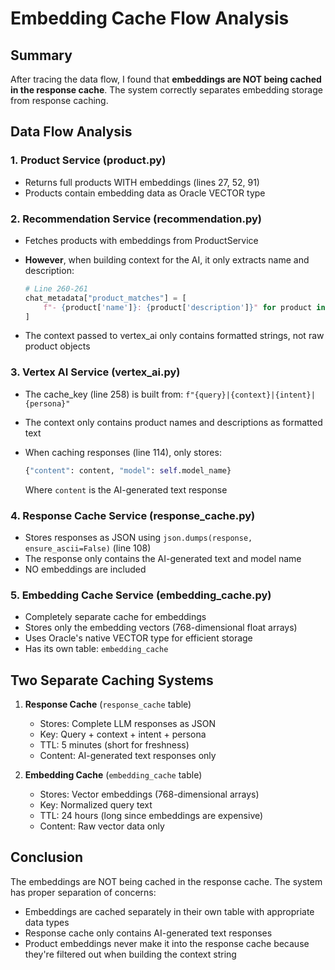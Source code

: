 # Embedding Cache Flow Analysis

## Summary

After tracing the data flow, I found that **embeddings are NOT being cached in the response cache**. The system correctly separates embedding storage from response caching.

## Data Flow Analysis

### 1. Product Service (product.py)

- Returns full products WITH embeddings (lines 27, 52, 91)
- Products contain embedding data as Oracle VECTOR type

### 2. Recommendation Service (recommendation.py)

- Fetches products with embeddings from ProductService
- **However**, when building context for the AI, it only extracts name and description:

  ```python
  # Line 260-261
  chat_metadata["product_matches"] = [
      f"- {product['name']}: {product['description']}" for product in similar_products
  ]
  ```

- The context passed to vertex_ai only contains formatted strings, not raw product objects

### 3. Vertex AI Service (vertex_ai.py)

- The cache_key (line 258) is built from: `f"{query}|{context}|{intent}|{persona}"`
- The context only contains product names and descriptions as formatted text
- When caching responses (line 114), only stores:

  ```python
  {"content": content, "model": self.model_name}
  ```

  Where `content` is the AI-generated text response

### 4. Response Cache Service (response_cache.py)

- Stores responses as JSON using `json.dumps(response, ensure_ascii=False)` (line 108)
- The response only contains the AI-generated text and model name
- NO embeddings are included

### 5. Embedding Cache Service (embedding_cache.py)

- Completely separate cache for embeddings
- Stores only the embedding vectors (768-dimensional float arrays)
- Uses Oracle's native VECTOR type for efficient storage
- Has its own table: `embedding_cache`

## Two Separate Caching Systems

1. **Response Cache** (`response_cache` table)

   - Stores: Complete LLM responses as JSON
   - Key: Query + context + intent + persona
   - TTL: 5 minutes (short for freshness)
   - Content: AI-generated text responses only

2. **Embedding Cache** (`embedding_cache` table)
   - Stores: Vector embeddings (768-dimensional arrays)
   - Key: Normalized query text
   - TTL: 24 hours (long since embeddings are expensive)
   - Content: Raw vector data only

## Conclusion

The embeddings are NOT being cached in the response cache. The system has proper separation of concerns:

- Embeddings are cached separately in their own table with appropriate data types
- Response cache only contains AI-generated text responses
- Product embeddings never make it into the response cache because they're filtered out when building the context string
